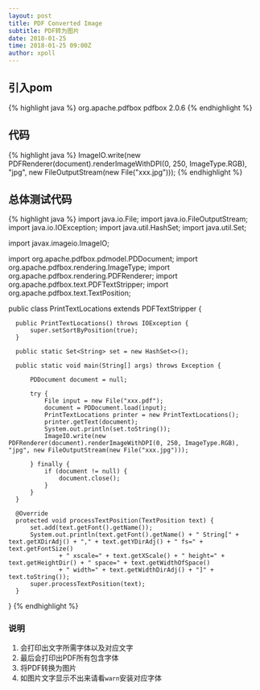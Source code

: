 ```yaml
---
layout: post
title: PDF Converted Image
subtitle: PDF转为图片
date: 2018-01-25
time: 2018-01-25 09:00Z
author: xpoll
---
```



## 引入pom

{% highlight java %}
<dependency>
    <groupId>org.apache.pdfbox</groupId>
    <artifactId>pdfbox</artifactId>
    <version>2.0.6</version>
</dependency>
{% endhighlight %}
## 代码

{% highlight java %}
  ImageIO.write(new PDFRenderer(document).renderImageWithDPI(0, 250, ImageType.RGB), "jpg", new FileOutputStream(new File("xxx.jpg")));
{% endhighlight %}
## 总体测试代码

{% highlight java %}
  import java.io.File;
  import java.io.FileOutputStream;
  import java.io.IOException;
  import java.util.HashSet;
  import java.util.Set;
  
  import javax.imageio.ImageIO;
  
  import org.apache.pdfbox.pdmodel.PDDocument;
  import org.apache.pdfbox.rendering.ImageType;
  import org.apache.pdfbox.rendering.PDFRenderer;
  import org.apache.pdfbox.text.PDFTextStripper;
  import org.apache.pdfbox.text.TextPosition;
  
  public class PrintTextLocations extends PDFTextStripper {

      public PrintTextLocations() throws IOException {
          super.setSortByPosition(true);
      }
  
      public static Set<String> set = new HashSet<>();
  
      public static void main(String[] args) throws Exception {
  
          PDDocument document = null;
          
          try {
              File input = new File("xxx.pdf");
              document = PDDocument.load(input);
              PrintTextLocations printer = new PrintTextLocations();
              printer.getText(document);
              System.out.println(set.toString());
              ImageIO.write(new PDFRenderer(document).renderImageWithDPI(0, 250, ImageType.RGB), "jpg", new FileOutputStream(new File("xxx.jpg")));
  
          } finally {
              if (document != null) {
                  document.close();
              }
          }
      }
      
      @Override
      protected void processTextPosition(TextPosition text) {
          set.add(text.getFont().getName());
          System.out.println(text.getFont().getName() + " String[" + text.getXDirAdj() + "," + text.getYDirAdj() + " fs=" + text.getFontSize()
                  + " xscale=" + text.getXScale() + " height=" + text.getHeightDir() + " space=" + text.getWidthOfSpace()
                  + " width=" + text.getWidthDirAdj() + "]" + text.toString());
          super.processTextPosition(text);
      }
  }
{% endhighlight %}
### 说明
  1. 会打印出文字所需字体以及对应文字
  2. 最后会打印出PDF所有包含字体
  3. 将PDF转换为图片
  4. 如图片文字显示不出来请看``warn``安装对应字体
